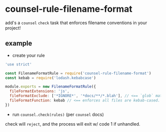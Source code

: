 # counsel-rule-filename-format

add's a `counsel` `check` task that enforces filename conventions in your project!

## example

- create your rule

```js
'use strict'

const FilenameFormatRule = require('counsel-rule-filename-format')
const kebab = require('lodash.kebabcase')

module.exports = new FilenameFormatRule({
  fileFormatExtensions: 'js',
  fileFormatExclude: ['*IGNORE*', '*docs/**/*.blah'], // <== `glob` matchers!
  fileFormatFunction: kebab // <== enforces all files are kebab-cased.  best case :)
})
```

- run `counsel.check(rules)` (per `counsel` docs)

check will `reject`, and the process will exit w/ code 1 if unhandled.

